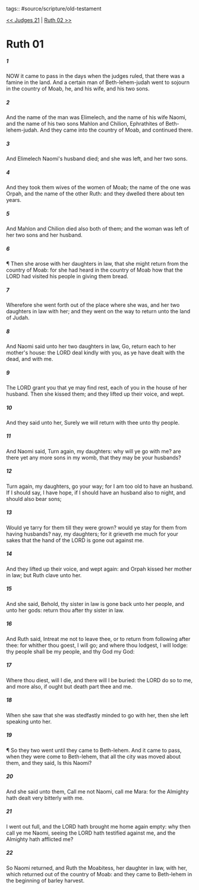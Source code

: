tags:: #source/scripture/old-testament

[<< Judges 21](/old-testament/07_Judges/Judges_21.md) | [Ruth 02 >>](/old-testament/08_Ruth/Ruth_02.md)

# Ruth 01

##### 1

NOW it came to pass in the days when the judges ruled, that there was a famine in the land. And a certain man of Beth-lehem-judah went to sojourn in the country of Moab, he, and his wife, and his two sons.

##### 2

And the name of the man was Elimelech, and the name of his wife Naomi, and the name of his two sons Mahlon and Chilion, Ephrathites of Beth-lehem-judah. And they came into the country of Moab, and continued there.

##### 3

And Elimelech Naomi's husband died; and she was left, and her two sons.

##### 4

And they took them wives of the women of Moab; the name of the one was Orpah, and the name of the other Ruth: and they dwelled there about ten years.

##### 5

And Mahlon and Chilion died also both of them; and the woman was left of her two sons and her husband.

##### 6

¶ Then she arose with her daughters in law, that she might return from the country of Moab: for she had heard in the country of Moab how that the LORD had visited his people in giving them bread.

##### 7

Wherefore she went forth out of the place where she was, and her two daughters in law with her; and they went on the way to return unto the land of Judah.

##### 8

And Naomi said unto her two daughters in law, Go, return each to her mother's house: the LORD deal kindly with you, as ye have dealt with the dead, and with me.

##### 9

The LORD grant you that ye may find rest, each of you in the house of her husband. Then she kissed them; and they lifted up their voice, and wept.

##### 10

And they said unto her, Surely we will return with thee unto thy people.

##### 11

And Naomi said, Turn again, my daughters: why will ye go with me? are there yet any more sons in my womb, that they may be your husbands?

##### 12

Turn again, my daughters, go your way; for I am too old to have an husband. If I should say, I have hope, if I should have an husband also to night, and should also bear sons;

##### 13

Would ye tarry for them till they were grown? would ye stay for them from having husbands? nay, my daughters; for it grieveth me much for your sakes that the hand of the LORD is gone out against me.

##### 14

And they lifted up their voice, and wept again: and Orpah kissed her mother in law; but Ruth clave unto her.

##### 15

And she said, Behold, thy sister in law is gone back unto her people, and unto her gods: return thou after thy sister in law.

##### 16

And Ruth said, Intreat me not to leave thee, or to return from following after thee: for whither thou goest, I will go; and where thou lodgest, I will lodge: thy people shall be my people, and thy God my God:

##### 17

Where thou diest, will I die, and there will I be buried: the LORD do so to me, and more also, if ought but death part thee and me.

##### 18

When she saw that she was stedfastly minded to go with her, then she left speaking unto her.

##### 19

¶ So they two went until they came to Beth-lehem. And it came to pass, when they were come to Beth-lehem, that all the city was moved about them, and they said, Is this Naomi?

##### 20

And she said unto them, Call me not Naomi, call me Mara: for the Almighty hath dealt very bitterly with me.

##### 21

I went out full, and the LORD hath brought me home again empty: why then call ye me Naomi, seeing the LORD hath testified against me, and the Almighty hath afflicted me?

##### 22

So Naomi returned, and Ruth the Moabitess, her daughter in law, with her, which returned out of the country of Moab: and they came to Beth-lehem in the beginning of barley harvest.
